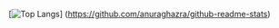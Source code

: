 [![Top Langs](https://github-readme-stats.vercel.app/api/top-langs/?username={kumokumot}&layout=compact)]
(https://github.com/anuraghazra/github-readme-stats)
